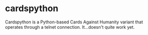 # cardspython
Cardspython is a Python-based Cards Against Humanity variant that operates through a telnet connection. It...doesn't quite work yet.
